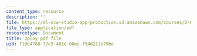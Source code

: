 ```yaml
---
content_type: resource
description: ''
file: https://ol-ocw-studio-app-production.s3.amazonaws.com/courses/2-003sc-engineering-dynamics-fall-2011/f1de478872e9401d08ecf54d211e79be_9_d8CQrCYUw.pdf
file_type: application/pdf
resourcetype: Document
title: 3play pdf file
uid: f1de4788-72e9-401d-08ec-f54d211e79be
---
```


